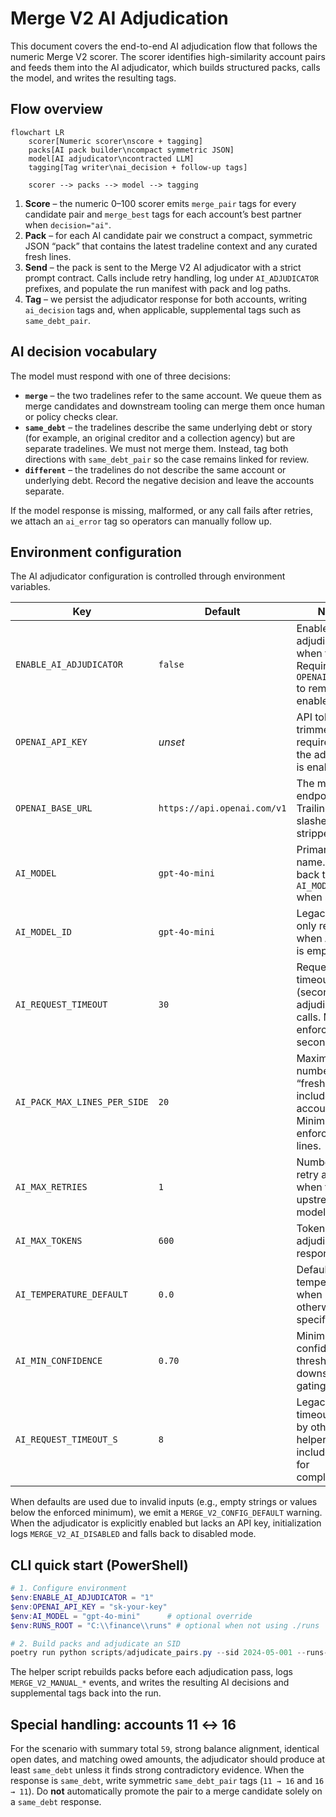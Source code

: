 # Merge V2 AI Adjudication

This document covers the end-to-end AI adjudication flow that follows the numeric Merge V2 scorer. The scorer identifies high-similarity account pairs and feeds them into the AI adjudicator, which builds structured packs, calls the model, and writes the resulting tags.

## Flow overview

```mermaid
flowchart LR
    scorer[Numeric scorer\nscore + tagging]
    packs[AI pack builder\ncompact symmetric JSON]
    model[AI adjudicator\ncontracted LLM]
    tagging[Tag writer\nai_decision + follow-up tags]

    scorer --> packs --> model --> tagging
```

1. **Score** – the numeric 0–100 scorer emits `merge_pair` tags for every candidate pair and `merge_best` tags for each account’s best partner when `decision="ai"`.
2. **Pack** – for each AI candidate pair we construct a compact, symmetric JSON “pack” that contains the latest tradeline context and any curated fresh lines.
3. **Send** – the pack is sent to the Merge V2 AI adjudicator with a strict prompt contract. Calls include retry handling, log under `AI_ADJUDICATOR` prefixes, and populate the run manifest with pack and log paths.
4. **Tag** – we persist the adjudicator response for both accounts, writing `ai_decision` tags and, when applicable, supplemental tags such as `same_debt_pair`.

## AI decision vocabulary

The model must respond with one of three decisions:

- **`merge`** – the two tradelines refer to the same account. We queue them as merge candidates and downstream tooling can merge them once human or policy checks clear.
- **`same_debt`** – the tradelines describe the same underlying debt or story (for example, an original creditor and a collection agency) but are separate tradelines. We must not merge them. Instead, tag both directions with `same_debt_pair` so the case remains linked for review.
- **`different`** – the tradelines do not describe the same account or underlying debt. Record the negative decision and leave the accounts separate.

If the model response is missing, malformed, or any call fails after retries, we attach an `ai_error` tag so operators can manually follow up.

## Environment configuration

The AI adjudicator configuration is controlled through environment variables.

| Key | Default | Notes |
| --- | --- | --- |
| `ENABLE_AI_ADJUDICATOR` | `false` | Enables AI adjudication when truthy. Requires `OPENAI_API_KEY` to remain enabled. |
| `OPENAI_API_KEY` | _unset_ | API token; trimmed and required when the adjudicator is enabled. |
| `OPENAI_BASE_URL` | `https://api.openai.com/v1` | The model endpoint. Trailing slashes are stripped. |
| `AI_MODEL` | `gpt-4o-mini` | Primary model name. Falls back to `AI_MODEL_ID` when set. |
| `AI_MODEL_ID` | `gpt-4o-mini` | Legacy alias; only read when `AI_MODEL` is empty. |
| `AI_REQUEST_TIMEOUT` | `30` | Request timeout (seconds) for adjudicator calls. Minimum enforced at 1 second. |
| `AI_PACK_MAX_LINES_PER_SIDE` | `20` | Maximum number of “fresh lines” included per account side. Minimum enforced at 5 lines. |
| `AI_MAX_RETRIES` | `1` | Number of retry attempts when the upstream model errors. |
| `AI_MAX_TOKENS` | `600` | Token cap for adjudicator responses. |
| `AI_TEMPERATURE_DEFAULT` | `0.0` | Default temperature when not otherwise specified. |
| `AI_MIN_CONFIDENCE` | `0.70` | Minimum confidence threshold for downstream gating. |
| `AI_REQUEST_TIMEOUT_S` | `8` | Legacy timeout used by other AI helpers; included here for completeness. |

When defaults are used due to invalid inputs (e.g., empty strings or values below the enforced minimum), we emit a `MERGE_V2_CONFIG_DEFAULT` warning. When the adjudicator is explicitly enabled but lacks an API key, initialization logs `MERGE_V2_AI_DISABLED` and falls back to disabled mode.

## CLI quick start (PowerShell)

```powershell
# 1. Configure environment
$env:ENABLE_AI_ADJUDICATOR = "1"
$env:OPENAI_API_KEY = "sk-your-key"
$env:AI_MODEL = "gpt-4o-mini"      # optional override
$env:RUNS_ROOT = "C:\\finance\\runs" # optional when not using ./runs

# 2. Build packs and adjudicate an SID
poetry run python scripts/adjudicate_pairs.py --sid 2024-05-001 --runs-root $env:RUNS_ROOT --only-missing
```

The helper script rebuilds packs before each adjudication pass, logs `MERGE_V2_MANUAL_*` events, and writes the resulting AI decisions and supplemental tags back into the run.

## Special handling: accounts 11 ↔ 16

For the scenario with summary total `59`, strong balance alignment, identical open dates, and matching owed amounts, the adjudicator should produce at least `same_debt` unless it finds strong contradictory evidence. When the response is `same_debt`, write symmetric `same_debt_pair` tags (`11 → 16` and `16 → 11`). Do **not** automatically promote the pair to a merge candidate solely on a `same_debt` response.
